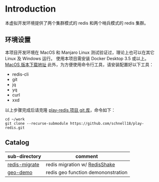 # Introduction

本虚拟开发环境提供了两个集群模式的 redis 和两个哨兵模式的 redis 集群。

## 环境设置

本项目开发环境在 MacOS 和 Manjaro Linux 测试验证过，理论上也可以在其它 Linux 及 Windows 运行。
使用本项目需安装 Docker Desktop 3.5 或以上。[MacOS 版本下载地址][1]
此外，为方便使用命令行工具，请安装配置好以下工具：

- redis-cli
- git
- jq
- yq
- curl
- xxd


以上步骤完成后请克隆 [play-redis 项目 git 库][2]，命令如下：

    cd ~/work
    git clone --recurse-submodule https://github.com/schnell18/play-redis.git

## Catalog

| sub-directory      | comment                                             |
| ------------------ | ----------------------------------------------------|
| [redis-migrate][2] | redis migration w/ [RedisShake][1]                  |
| [geo-demo][3]      | redis geo function demononstration                  |

[1]: https://github.com/alibaba/RedisShake
[2]: https://github.com/schnell18/play-redis/tree/master/redis-migrate#introduction
[3]: https://github.com/schnell18/play-redis/tree/master/geo-demo#introduction
